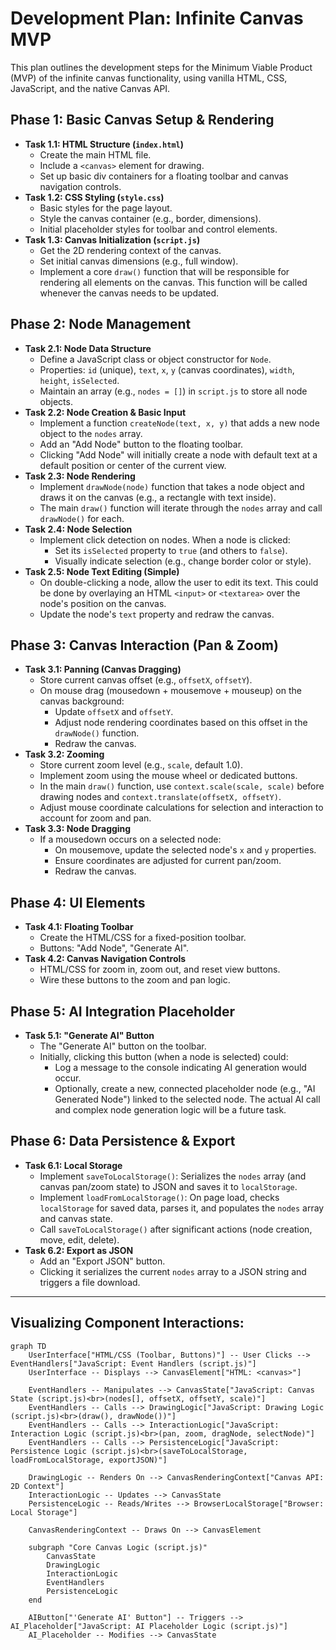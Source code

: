 # Development Plan: Infinite Canvas MVP

This plan outlines the development steps for the Minimum Viable Product (MVP) of the infinite canvas functionality, using vanilla HTML, CSS, JavaScript, and the native Canvas API.

## Phase 1: Basic Canvas Setup & Rendering
*   **Task 1.1: HTML Structure (`index.html`)**
    *   Create the main HTML file.
    *   Include a `<canvas>` element for drawing.
    *   Set up basic div containers for a floating toolbar and canvas navigation controls.
*   **Task 1.2: CSS Styling (`style.css`)**
    *   Basic styles for the page layout.
    *   Style the canvas container (e.g., border, dimensions).
    *   Initial placeholder styles for toolbar and control elements.
*   **Task 1.3: Canvas Initialization (`script.js`)**
    *   Get the 2D rendering context of the canvas.
    *   Set initial canvas dimensions (e.g., full window).
    *   Implement a core `draw()` function that will be responsible for rendering all elements on the canvas. This function will be called whenever the canvas needs to be updated.

## Phase 2: Node Management
*   **Task 2.1: Node Data Structure**
    *   Define a JavaScript class or object constructor for `Node`.
    *   Properties: `id` (unique), `text`, `x`, `y` (canvas coordinates), `width`, `height`, `isSelected`.
    *   Maintain an array (e.g., `nodes = []`) in `script.js` to store all node objects.
*   **Task 2.2: Node Creation & Basic Input**
    *   Implement a function `createNode(text, x, y)` that adds a new node object to the `nodes` array.
    *   Add an "Add Node" button to the floating toolbar.
    *   Clicking "Add Node" will initially create a node with default text at a default position or center of the current view.
*   **Task 2.3: Node Rendering**
    *   Implement `drawNode(node)` function that takes a node object and draws it on the canvas (e.g., a rectangle with text inside).
    *   The main `draw()` function will iterate through the `nodes` array and call `drawNode()` for each.
*   **Task 2.4: Node Selection**
    *   Implement click detection on nodes. When a node is clicked:
        *   Set its `isSelected` property to `true` (and others to `false`).
        *   Visually indicate selection (e.g., change border color or style).
*   **Task 2.5: Node Text Editing (Simple)**
    *   On double-clicking a node, allow the user to edit its text. This could be done by overlaying an HTML `<input>` or `<textarea>` over the node's position on the canvas.
    *   Update the node's `text` property and redraw the canvas.

## Phase 3: Canvas Interaction (Pan & Zoom)
*   **Task 3.1: Panning (Canvas Dragging)**
    *   Store current canvas offset (e.g., `offsetX`, `offsetY`).
    *   On mouse drag (mousedown + mousemove + mouseup) on the canvas background:
        *   Update `offsetX` and `offsetY`.
        *   Adjust node rendering coordinates based on this offset in the `drawNode()` function.
        *   Redraw the canvas.
*   **Task 3.2: Zooming**
    *   Store current zoom level (e.g., `scale`, default 1.0).
    *   Implement zoom using the mouse wheel or dedicated buttons.
    *   In the main `draw()` function, use `context.scale(scale, scale)` before drawing nodes and `context.translate(offsetX, offsetY)`.
    *   Adjust mouse coordinate calculations for selection and interaction to account for zoom and pan.
*   **Task 3.3: Node Dragging**
    *   If a mousedown occurs on a selected node:
        *   On mousemove, update the selected node's `x` and `y` properties.
        *   Ensure coordinates are adjusted for current pan/zoom.
        *   Redraw the canvas.

## Phase 4: UI Elements
*   **Task 4.1: Floating Toolbar**
    *   Create the HTML/CSS for a fixed-position toolbar.
    *   Buttons: "Add Node", "Generate AI".
*   **Task 4.2: Canvas Navigation Controls**
    *   HTML/CSS for zoom in, zoom out, and reset view buttons.
    *   Wire these buttons to the zoom and pan logic.

## Phase 5: AI Integration Placeholder
*   **Task 5.1: "Generate AI" Button**
    *   The "Generate AI" button on the toolbar.
    *   Initially, clicking this button (when a node is selected) could:
        *   Log a message to the console indicating AI generation would occur.
        *   Optionally, create a new, connected placeholder node (e.g., "AI Generated Node") linked to the selected node. The actual AI call and complex node generation logic will be a future task.

## Phase 6: Data Persistence & Export
*   **Task 6.1: Local Storage**
    *   Implement `saveToLocalStorage()`: Serializes the `nodes` array (and canvas pan/zoom state) to JSON and saves it to `localStorage`.
    *   Implement `loadFromLocalStorage()`: On page load, checks `localStorage` for saved data, parses it, and populates the `nodes` array and canvas state.
    *   Call `saveToLocalStorage()` after significant actions (node creation, move, edit, delete).
*   **Task 6.2: Export as JSON**
    *   Add an "Export JSON" button.
    *   Clicking it serializes the current `nodes` array to a JSON string and triggers a file download.

---

## Visualizing Component Interactions:

```mermaid
graph TD
    UserInterface["HTML/CSS (Toolbar, Buttons)"] -- User Clicks --> EventHandlers["JavaScript: Event Handlers (script.js)"]
    UserInterface -- Displays --> CanvasElement["HTML: <canvas>"]

    EventHandlers -- Manipulates --> CanvasState["JavaScript: Canvas State (script.js)<br>(nodes[], offsetX, offsetY, scale)"]
    EventHandlers -- Calls --> DrawingLogic["JavaScript: Drawing Logic (script.js)<br>(draw(), drawNode())"]
    EventHandlers -- Calls --> InteractionLogic["JavaScript: Interaction Logic (script.js)<br>(pan, zoom, dragNode, selectNode)"]
    EventHandlers -- Calls --> PersistenceLogic["JavaScript: Persistence Logic (script.js)<br>(saveToLocalStorage, loadFromLocalStorage, exportJSON)"]
    
    DrawingLogic -- Renders On --> CanvasRenderingContext["Canvas API: 2D Context"]
    InteractionLogic -- Updates --> CanvasState
    PersistenceLogic -- Reads/Writes --> BrowserLocalStorage["Browser: Local Storage"]
    
    CanvasRenderingContext -- Draws On --> CanvasElement

    subgraph "Core Canvas Logic (script.js)"
        CanvasState
        DrawingLogic
        InteractionLogic
        EventHandlers
        PersistenceLogic
    end

    AIButton["'Generate AI' Button"] -- Triggers --> AI_Placeholder["JavaScript: AI Placeholder Logic (script.js)"]
    AI_Placeholder -- Modifies --> CanvasState